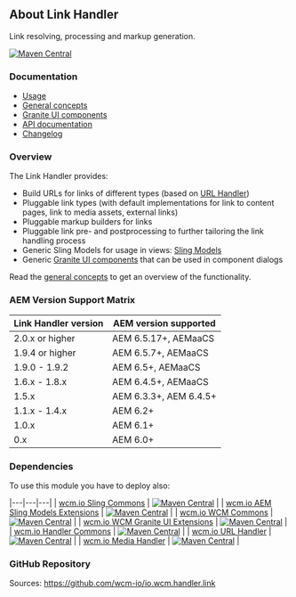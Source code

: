 ## About Link Handler

Link resolving, processing and markup generation.

[![Maven Central](https://img.shields.io/maven-central/v/io.wcm/io.wcm.handler.link)](https://repo1.maven.org/maven2/io/wcm/io.wcm.handler.link/)


### Documentation

* [Usage][usage]
* [General concepts][general-concepts]
* [Granite UI components][graniteui-components]
* [API documentation][apidocs]
* [Changelog][changelog]


### Overview

The Link Handler provides:

* Build URLs for links of different types (based on [URL Handler][url-handler])
* Pluggable link types (with default implementations for link to content pages, link to media assets, external links)
* Pluggable markup builders for links
* Pluggable link pre- and postprocessing to further tailoring the link handling process
* Generic Sling Models for usage in views: [Sling Models][ui-package]
* Generic [Granite UI components][graniteui-components] that can be used in component dialogs

Read the [general concepts][general-concepts] to get an overview of the functionality.


### AEM Version Support Matrix

|Link Handler version |AEM version supported
|---------------------|----------------------
|2.0.x or higher      |AEM 6.5.17+, AEMaaCS
|1.9.4 or higher      |AEM 6.5.7+, AEMaaCS
|1.9.0 - 1.9.2        |AEM 6.5+, AEMaaCS
|1.6.x - 1.8.x        |AEM 6.4.5+, AEMaaCS
|1.5.x                |AEM 6.3.3+, AEM 6.4.5+
|1.1.x - 1.4.x        |AEM 6.2+
|1.0.x                |AEM 6.1+
|0.x                  |AEM 6.0+


### Dependencies

To use this module you have to deploy also:

|---|---|---|
| [wcm.io Sling Commons](https://repo1.maven.org/maven2/io/wcm/io.wcm.sling.commons/) | [![Maven Central](https://img.shields.io/maven-central/v/io.wcm/io.wcm.sling.commons)](https://repo1.maven.org/maven2/io/wcm/io.wcm.sling.commons/) |
| [wcm.io AEM Sling Models Extensions](https://repo1.maven.org/maven2/io/wcm/io.wcm.sling.models/) | [![Maven Central](https://img.shields.io/maven-central/v/io.wcm/io.wcm.sling.models)](https://repo1.maven.org/maven2/io/wcm/io.wcm.sling.models/) |
| [wcm.io WCM Commons](https://repo1.maven.org/maven2/io/wcm/io.wcm.wcm.commons/) | [![Maven Central](https://img.shields.io/maven-central/v/io.wcm/io.wcm.wcm.commons)](https://repo1.maven.org/maven2/io/wcm/io.wcm.wcm.commons/) |
| [wcm.io WCM Granite UI Extensions](https://repo1.maven.org/maven2/io/wcm/io.wcm.wcm.ui.granite/) | [![Maven Central](https://img.shields.io/maven-central/v/io.wcm/io.wcm.wcm.ui.granite)](https://repo1.maven.org/maven2/io/wcm/io.wcm.wcm.ui.granite/) |
| [wcm.io Handler Commons](https://repo1.maven.org/maven2/io/wcm/io.wcm.handler.commons/) | [![Maven Central](https://img.shields.io/maven-central/v/io.wcm/io.wcm.handler.commons)](https://repo1.maven.org/maven2/io/wcm/io.wcm.handler.commons/) |
| [wcm.io URL Handler](https://repo1.maven.org/maven2/io/wcm/io.wcm.handler.url/) | [![Maven Central](https://img.shields.io/maven-central/v/io.wcm/io.wcm.handler.url)](https://repo1.maven.org/maven2/io/wcm/io.wcm.handler.url/) |
| [wcm.io Media Handler](https://repo1.maven.org/maven2/io/wcm/io.wcm.handler.media/) | [![Maven Central](https://img.shields.io/maven-central/v/io.wcm/io.wcm.handler.media)](https://repo1.maven.org/maven2/io/wcm/io.wcm.handler.media/) |


### GitHub Repository

Sources: https://github.com/wcm-io/io.wcm.handler.link


[usage]: usage.html
[general-concepts]: general-concepts.html
[apidocs]: apidocs/
[graniteui-components]: graniteui-components.html
[changelog]: changes.html
[url-handler]: ../url/
[ui-package]: apidocs/io/wcm/handler/link/ui/package-summary.html
